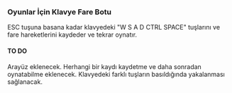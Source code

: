 ### Oyunlar İçin Klavye Fare Botu
ESC tuşuna basana kadar klavyedeki "W S A D CTRL SPACE" tuşlarını ve fare hareketlerini kaydeder ve tekrar oynatır.

#### TO DO
Arayüz eklenecek.
Herhangi bir kaydı kaydetme ve daha sonradan oynatabilme eklenecek.
Klavyedeki farklı tuşların basıldığında yakalanması sağlanacak.